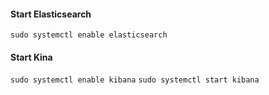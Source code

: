#### Start Elasticsearch
`sudo systemctl enable elasticsearch`

#### Start Kina
`sudo systemctl enable kibana`
`sudo systemctl start kibana`